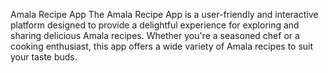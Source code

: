 Amala Recipe App
The Amala Recipe App is a user-friendly and interactive platform designed to provide a delightful experience for exploring and sharing delicious Amala recipes. Whether you're a seasoned chef or a cooking enthusiast, this app offers a wide variety of Amala recipes to suit your taste buds.


